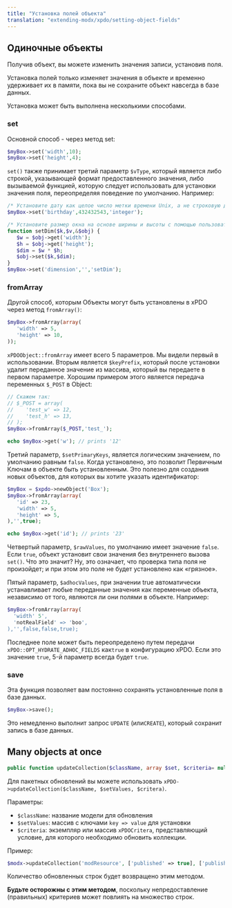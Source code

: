 ```yaml
---
title: "Установка полей объекта"
translation: "extending-modx/xpdo/setting-object-fields"
---
```


## Одиночные объекты

Получив объект, вы можете изменить значения записи, установив поля.

Установка полей только изменяет значения в объекте и временно удерживает их в памяти, пока вы не сохраните объект навсегда в базе данных.

Установка может быть выполнена несколькими способами.

### set

Основной способ - через метод set:

```php
$myBox->set('width',10);
$myBox->set('height',4);
```

`set()` также принимает третий параметр `$vType`, который является либо строкой, указывающей формат предоставленного значения, либо вызываемой функцией, которую следует использовать для установки значения поля, переопределяя поведение по умолчанию. Например:

```php
/* Установите дату как целое число метки времени Unix, а не строковую дату */
$myBox->set('birthday',432432543,'integer');

/* Установите размер окна на основе ширины и высоты с помощью пользовательской функции */
function setDim($k,$v,&$obj) {
   $w = $obj->get('width');
   $h = $obj->get('height');
   $dim = $w * $h;
   $obj->set($k,$dim);
}
$myBox->set('dimension','','setDim');
```

### fromArray

Другой способ, которым Объекты могут быть установлены в xPDO через метод `fromArray()`:

```php
$myBox->fromArray(array(
   'width' => 5,
   'height' => 10,
));
```

`xPDOObject::fromArray` имеет всего 5 параметров. Мы видели первый в использовании. Вторым является `$keyPrefix`, который после установки удалит переданное значение из массива, который вы передаете в первом параметре. Хорошим примером этого является передача переменных `$_POST` в Object:

```php
// Скажем так:
// $_POST = array(
//    'test_w' => 12,
//    'test_h' => 13,
// );
$myBox->fromArray($_POST,'test_');

echo $myBox->get('w'); // prints '12'
```

Третий параметр, `$setPrimaryKeys`, является логическим значением, по умолчанию равным `false`. Когда установлено, это позволит Первичным Ключам в объекте быть установленным. Это полезно для создания новых объектов, для которых вы хотите указать идентификатор:

```php
$myBox = $xpdo->newObject('Box');
$myBox->fromArray(array(
   'id' => 23,
   'width' => 5,
   'height' => 5,
),'',true);

echo $myBox->get('id'); // prints '23'
```

Четвертый параметр, `$rawValues`, по умолчанию имеет значение `false`. Если `true`, объект установит свои значения без внутреннего вызова `set()`. Что это значит? Ну, это означает, что проверка типа поля не произойдет; и при этом это поле не будет установлено как «грязное».

Пятый параметр, `$adhocValues`, при значении true автоматически устанавливает любые переданные значения как переменные объекта, независимо от того, являются ли они полями в объекте. Например:

```php
$myBox->fromArray(array(
  'width' 5',
  'notRealField' => 'boo',
),'',false,false,true);
```

Последнее поле может быть переопределено путем передачи `xPDO::OPT_HYDRATE_ADHOC_FIELDS` как`true` в конфигурацию xPDO. Если это значение `true`, 5-й параметр всегда будет `true`.

### save

Эта функция позволяет вам постоянно сохранять установленные поля в базе данных.

```php
$myBox->save();
```

Это немедленно выполнит запрос `UPDATE` (или`CREATE`), который сохранит запись в базе данных.

## Many objects at once

```php
public function updateCollection($className, array $set, $criteria= null) {
```

Для пакетных обновлений вы можете использовать `xPDO->updateCollection($className, $setValues, $critera)`.

Параметры:

-   `$className`: название модели для обновления
-   `$setValues`: массив с ключами `key => value` для установки
-   `$criteria`: экземпляр или массив `xPDOCritera`, представляющий условие, для которого необходимо обновить коллекции.

Пример:

```php
$modx->updateCollection('modResource', ['published' => true], ['published' => false]);
```

Количество обновленных строк будет возвращено этим методом.

**Будьте осторожны с этим методом**, поскольку непредоставление (правильных) критериев может повлиять на множество строк.
